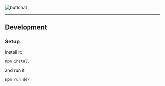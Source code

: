 ![buttchat](https://user-images.githubusercontent.com/643280/43272621-4e697332-90af-11e8-8a5b-eae5421b4b5d.png)

---

## Development

### Setup

Install it:

```bash
npm install
```

and run it

```bash
npm run dev
```
